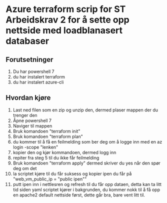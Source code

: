 # Azure terraform scrip for ST Arbeidskrav 2 for å sette opp nettside med loadblanasert databaser

## Forutsetninger

1. Du har powershell 7
2. du har instalert terraform
3. du har instalert azure-cli

## Hvordan kjøre

1. Last ned filen som en zip og unzip den, dermed plaser mappen der du trenger den
2. Åpne powershell 7
3. Naviger til mappen
4. Bruk komandoen "terraform init"
5. Bruk komandoen "terraform plan"
6. du kommer til å få en feilmelding som ber deg om å logge inn med en az login -scope "lenken"
7. kopier den og kjør kommandoen, dermed logg inn
8. repiter fra steg 5 til du ikke får feilmelding
9. Bruk komandoen "terraform apply" dermed skriver du yes når den spør deg om det
10. la scriptet kjøre til du får suksess og kopier ipen du får på "web_vm_public_ip = "public ipen""
11. putt ipen inn i nettlesren og refresh til du får opp dataen, detta kan ta litt tid siden yaml scriptet kjører i bakgrunden,
du kommer nokk til å få opp en apache2 default nettside først, dette går bra, bare vent litt til.
